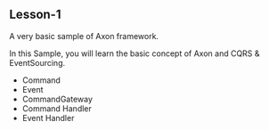 Lesson-1
---
A very basic sample of Axon framework.

In this Sample, you will learn the basic concept of Axon and CQRS & EventSourcing.
- Command
- Event
- CommandGateway
- Command Handler
- Event Handler

